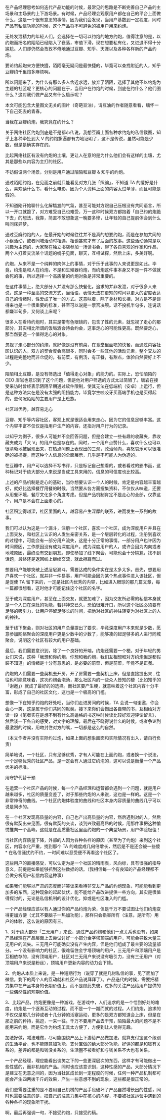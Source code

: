 

在产品经理思考如何迭代产品功能的时候，最常见的思路是不断完善自己产品的主场景和主场景的上下游场景。有时候，产品经理会观察用户都在自己的平台上面做什么，这是一个很有意思的事情，因为我们会发现，当用户基数到一定程度，同时产品有私信功能的时候，这个产品将不可避免的被用户用来约炮。

无处发泄精力的年轻人们，会选择在一切可以约炮的地方约炮，值得注意的是，以约炮而扬名的陌陌已经陷入了衰落，市值下滑，现在想要私有化，又进退不得十分尴尬。人们却仍然会孜孜不倦地通过豆瓣、知乎、天涯以及各种各样新的产品约炮。

要论约起炮来方便快捷，陌陌毫无疑问是最快捷的，毕竟可以查找附近的人，知乎豆瓣约千里炮多麻烦啊。

所以问题来了，为什么有那么多人舍近求远，放弃了陌陌，选择了其他不以约炮为主题的社区呢？更核心的问题在于，当用户在约炮的时候，到底在约什么？他们图什么？这对我们做产品又有什么启示呢？



本文可能包含大量图文无关的图片（奇葩豆油），请豆油的作者随意看看，缅怀一下自己死去的青春。

当我在豆瓣约炮，我究竟在约什么？

关于网络社区约炮到底是不是都市传说，我想豆瓣上面各种求约炮的私信截图，知乎上各种牵扯到大 V 的约炮撕逼都有力地证明了，这不是传说，虽然可能是少数，但是是确实存在的。

比起网络社区有没有约炮的土壤，更让人在意的是为什么他们会有这样的土壤，尤其是那些以内容为主打的社区。

不妨假设两个场景，分别是用户通过陌陌和豆瓣 & 知乎的约炮。

通过陌陌约炮，在见面之前就只能看见对方几张「照骗」，不知道 TA 的爱好是什么，喜欢读什么书，看什么电影，因为个人资料上面的内容太过单薄，而且可能是假的。

不知道刚开始聊什么化解尴尬的气氛，甚至可能对方跟自己压根没有共同语言，所以一开口就跪了，对方难受自己也难受，万一这种时候双方都抱着「自己约的炮跪下去」的想法，我靠，简直不敢想象这一晚要多惨，让年轻的自己提前体会到什么叫同床异梦。



通过豆瓣约炮的人，在最开始的时候往往并不是真的想要约炮，而是在参加共同的小组活动，或者同城活动时相遇，相谈甚欢才有了后面的故事。这些活动通常是以兴趣为主题的，大家聚在独立书店参加一场读书会，聊了各自喜欢的作家和作品，两个人打着交流某个话题的幌子见面，聊天，互相试探，然后上床，多美好啊。

约炮，从来不是一个纯粹的肉体上的事情，对于乐于此事的人来说更是如此。毕竟，约炮是和人在约炮，不是和生殖器约炮，而约炮这件事本身又不是一件不做就会死的事，所以选择一个高质量的约炮对象是非常重要的。

在这件事情上，绝大部分人并没有那么快餐化，追求的并非发泄，对于很多人来说，这是一种至高的交流方式，当话语，表情无法在更短的时间以更大的密度表达自己的情绪时，性爱成了唯一的方式。这意味着，除了身材和长相，对方是不是谈得来也是一个很重要的标准，甚至可以说是一票否决项。话不投机半句多，连说话都嫌半句多，又何谈上床呢？



很多人在看待约炮时，其实是带有色眼镜的，包含了性的元素，就忽视了走心的那部分，其实相比所谓的饭局酒会诗会约会，这事走心的可能性更高。既然要走心，那当然要选一个值得走心的对象。

忽视了走心部分的约炮，就好像是没有前菜，在食堂里面吃的快餐，而通过内容社区认识的人，双方的契合度会高很多，同时会多一些其他的活动元素，整个交友的过程是完整地而非仓促的，有前菜，有例汤，有正餐，有甜点，体验自然要好上不少。

陌陌相比豆瓣，是没有筛选出「值得走心对象」的能力的。实际上，恐怕陌陌的 CEO 唐岩也意识到了这个问题，但是他对用户筛选的方式太过简陋了。唐岩在接受采访时曾经表示陌陌早期通过软件限制，使其无法在低端机（安卓）上运行，但是这种方法实在是没有太强的阻挡能力，毕竟学生咬咬牙买高端手机也是买得起的，更何况陌陌的主要用户是上班族。

社区越优秀，越容易走心

豆瓣、知乎等内容社区，客观上就是很适合用来走心，因为它的信息足够丰富。这个内容丰富不仅仅是指用户生产的内容，还指对用户行为的记录。

以知乎为例子，很多人可能并不会回答问题，但是会建立一些有趣的收藏夹，靠收藏夹成为「大 V」的用户也是存在的。同时，一个用户点赞什么，喜欢什么也可以很清晰地被展现出来，在热点问题上表现出的三观，政治倾向，喜怒哀乐可以很准确的被捕捉，而这种个人信息的全面展示，几乎是不可能人为伪造的。

在豆瓣中，用户可以选择不写书评，只是标记自己想看的，或者看过的影书画，这种标记对于绝大部分人来说是当成工具来用的，信息的可信度也比较高。



上述的产品机制是走心的基础，当你想要认识一个人的时候，肯定是内容越丰富越好，就好比选择餐厅用餐的时候，当然要从各方面搜集资料，不仅仅从味道，还要从用餐环境，餐厅文化多个角度考虑。但是产品机制肯定不是走心的全部，仅靠这个，用户是不会在上面走心的。

社区积淀得越深，社区里面的人，越容易产生深厚的联系，进而发生一系列的故事。

我们可以认为这是一个漏斗，注册一个社区，喜欢一个社区，成为深度用户并且在上面交友，和社区上认识的人发生亲密关系，是一个层层转化的过程，注册到喜欢的过程中，可能会有一部分用户流失，这是十分正常的事情。一部分用户也许因为时间原因，工作原因没有成为深度用户。成为深度用户的人，或许会因为内向或者地域原因，最终没有交到朋友。即使参加了线下聚会，可能也会十分尴尬，找不到话题，最终还是返回线上继续交流，就此擦肩而过。

想要用户能够突破上述层层漏斗，需要达成的条件实在是太多太多。首先，想要用户喜欢一个社区，就并非一件易事，用户可能会因为某个热点事件进入该社区，但是促使 TA 留下来的，一定是社区内优秀的内容，比如进入眼球的那几篇文章，每一篇都很想看，这时他才可能记住这个社区的名字。

至于成为深度用户，甚至在上面交友，就更加难了，因为交友所必需的私信本身就是一个入口在深处的功能，若非神交已久，恐怕很难开口，所以这个社区必须要有足够的吸引力，让用户停留足够长的时间，把他对社区的神往转变为对社区上的人的神往。

至于线下聚会，则对社区的用户总量提出了要求，毕竟深度用户本来就是少数，愿意参加网络聚会的深度用户更是少数中的少数了，能够凑的起足够多的人进行同城聚会，说明这个社区有较大的用户基础。



最后，我们需要意识到，除了一个良好的开端，约炮还需要一个梗。对于年轻的男女们来说，这种「我想和你约炮，你想和我约炮，我们互相想和对方约炮但是都假装不知道」的情绪是十分有意思的，是必要的前菜，但是前菜，毕竟不是正餐。

约炮的人们需要一些契机去开房，开了房需要一些契机上床，但是直接提出来 , 往往也可能意味着，这次约炮会泡汤，那么社区内的一些众人皆知的梗（比如知乎的「谢邀」）就成了最好的的选择。而社区要产生梗，就意味着这个社区内容十分丰富，形成了自己的社区文化，这也是一个极高的门槛。

想像一下在知乎约炮的好处吧，当你们走进房间的时候，TA 会说一句谢邀，你会会心一笑，这是属于你们共同的默契。接下来你们会掏出各自带的书，互相给对方读一段《笔者实在是想不到有什么高逼格的书这种时候读比较好欢迎评论留言》，然后谈一下各自的感受，对文字的理解，最后在不晓得说什么的时候，或者争论到最激烈的时候，用吻封住对方的嘴，一切都是这么的自然。

（本文作者并没有实际约过炮，如果上面的想象画面和实际情况有出入，请自行负责）

简单地说，一个社区，只有足够优秀，才有人可能在上面约炮，或者换一个说法，一个足够优秀的社区产品，是一定会有人通过它约泡的，这可以说是衡量一个产品优劣的标准。

用守护代替干预

在运营一个社区产品的时候，每一个产品经理和运营都会遇到一个问题，就是用户越来越多，社区的质量变差了，对于那些约炮的人来说，这也是一样的。这是一个非常神奇的曲线。一个社区约炮体验度的曲线和社区本身内容质量的曲线几乎可以说是同步的。

在一个社区发现高质量的内容，自己也产出高质量的内容，然后遇到对的人，然后很有默契出来见面，很有默契的交谈，谈到兴致最高昂的时候，用那件事把这种愉悦推向一个高峰。这就是在高质量社区里面约炮的一个典型场景，用户体验极佳！

当社区内容质量下降，外部的人因为各种各样的原因（甚至为了约炮）来到这个社区，内容水化严重，找到那个 TA 的难度成几何倍增长，然后是不是还会被一些傻 * 在私信骚扰约不约，一时间难以忍受便不再看这个社区了。

这些用户的直接感受，可以认定为是一个社区的晴雨表，风向标，具有很强的指导意义，前提是如果能够抓到这些数据的话。（我相信每一个有良知的产品经理都不会做分析用户私信内容这种事）



如果我们能够以严肃的态度而非笑谈来看待非交友产品的约炮现象，可能能看到更加多的东西，这种现象的起起伏伏，能不能给产品改进提供一些方向，其实是很值得探讨的，无论是私信机制的设计优化，抑或是社区准入的门槛。

一个产品经理应该以有人通过你的产品约炮为荣，但是千万不要试图让他们约炮变得更加方便（尤其不要脑子一热加功能），那样只会损害所有（注意，是所有）用户的体验，这么说的原因有三。

1、对于绝大部分「三无用户」来说，通过产品约炮和他们一点关系也没有，如果产品经理在产品层面上去尝试讨好一小部分金字塔顶端的用户，可能会导致大量三无用户的流失。三无用户可能确实没有产生内容，但是他们组成了最主要的流量部分。一个没有影响力的社区，很难留住金字塔顶端的用户，三无用户和顶端用户是互相依存的，没有顶端用户，社区对三无用户来说没有吸引力，没有三无用户（对顶端用户来说是粉丝），顶端用户更新内容的动力会下降。

2、约炮从本质上来说，是一种短期行为（说穿了就是几封私信的事，见了面加了微信，剩下的两个人的互动就和社区产品说拜拜了）。产品迭代的时候，需要把精力集中在产品本身的长期价值上，而不是顾此失彼，过多的关注产品给用户提供的一些偶然性的短期价值。

3、比起产品，约炮更像是一种游戏，在游戏中，人们追求的是一个恰到好处的难度，约炮是一个逐渐互动的过程，而不是一个一蹴而就的过程。人们约炮，追求的不仅仅是那几分钟或者十几分钟的活塞运动，更多的是双方都知道会上床，但是在那之前的矜持，挑逗，一来一往。千万不要用产品去干预，陌陌最大的问题不是不能用来约炮，而是它作为约炮工具太方便了，方便到让人觉得无趣。

加法好做，减法难做，尽可能围绕产品上下游给产品做加法，就算支付宝这个级别的生活平台，也不能随意加功能，支付宝做的绝大部分功能，好评的都是和钱有关系的，差评的都是和钱没关系的，生活圈不被看好和与钱关系不大也有关系。

一个产品经理，理应能看出谈笑之下的一些更深层次的东西，这样才有可能做出一些性感的，而非机械的产品。同时也应该意识到，这种性感的产品，大部分情况下是建立在无意之间的，因为当社区成长到一定程度的时候，任何一种产品机制都可能会产生四两拨千斤的效果，产生一些意想不到的现象，这些都是很正常的。

我们更需要注重的是不要用自己机械的产品手段破坏了产品自然增长出的性感，同时也需要注意的是，把自己的注意力集中在核心的内容，不要被社区运营中遇到的各种各样的现象所干扰。

啊，最后再强调一句，不接受约炮，只接受约稿。
